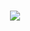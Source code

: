<h1 align="center">
  <img src="https://readme-typing-svg.herokuapp.com/?lines=Hello+there,+I+am+md3xr.;Welcome+to+my+GitHub+profile!;Check+out+my+projects+below.&center=true&size=30">
</h1>
